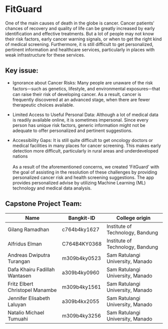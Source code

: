 # FitGuard 
One of the main causes of death in the globe is cancer. Cancer patients' chances of recovery and quality of life can be greatly increased by early identification and effective treatments. But a lot of people may not know their risk factors, early cancer warning signals, or when to get the right kind of medical screening. Furthermore, it is still difficult to get personalized, pertinent information and healthcare services, particularly in places with weak infrastructure for these services.

## Key issue:
- Ignorance about Cancer Risks: Many people are unaware of the risk factorsᅳsuch as genetics, lifestyle, and environmental exposuresᅳthat can raise their risk of developing cancer. As a result, cancer is frequently discovered at an advanced stage, when there are fewer therapeutic choices available.
  
- Limited Access to Useful Personal Data: Although a lot of medical data is readily available online, it is sometimes impersonal. Since every person has unique risk factors, generic information might not be adequate to offer personalized and pertinent suggestions.
  
- Accessibility Gaps: It is still quite difficult to get oncology doctors or medical facilities in many places for cancer screening. This makes early detection more difficult, particularly in rural areas and underdeveloped nations <br>
<br> As a result of the aforementioned concerns, we created 'FitGuard' with the goal of assisting in the resolution of these challenges by providing personalized cancer risk and health screening suggestions. The app provides personalized advise by utilizing Machine Learning (ML) technology and medical data analysis.

## Capstone Project Team: 
| Name | Bangkit-ID | College origin |
| ------ | ------ | ------ | 
| Gilang Ramadhan  | c764b4ky1627  | Institute of Technology, Bandung |
| Alfridus Elman  | C764B4KY0368  | Institute of Technology, Bandung |
| Andreas Dwiputra Turangan | m309b4ky0523  | Sam Ratulangi University, Manado |
| Dafa Khairu Fadillah Wantasen | a309b4ky0960 | Sam Ratulangi University, Manado |
| Fritz Elbert Christopel Manambe | m309b4ky1561 | Sam Ratulangi University, Manado |
| Jennifer Elisabeth Laluyan  | a309b4kx2055 | Sam Ratulangi University, Manado |
| Natalio Michael Tumuahi  | m309b4ky3256 | Sam Ratulangi University, Manado |
